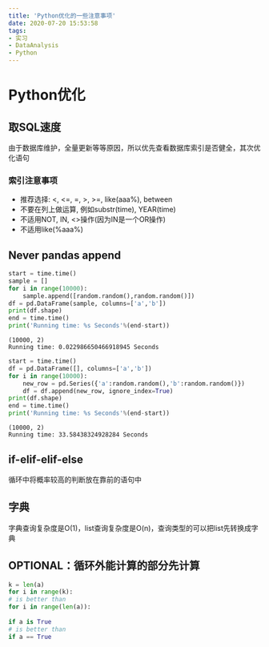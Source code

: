 ```yaml
---
title: 'Python优化的一些注意事项'
date: 2020-07-20 15:53:58
tags:
- 实习
- DataAnalysis
- Python
---
```

# Python优化
<!--more-->
## 取SQL速度

由于数据库维护，全量更新等等原因，所以优先查看数据库索引是否健全，其次优化语句

### 索引注意事项

* 推荐选择: <, <=, =, >, >=, like(aaa%), between
* 不要在列上做运算, 例如substr(time), YEAR(time)
* 不适用NOT, IN, <>操作(因为IN是一个OR操作)
* 不适用like(%aaa%)

## Never pandas append

```python
start = time.time()
sample = []
for i in range(10000):
    sample.append([random.random(),random.random()])
df = pd.DataFrame(sample, columns=['a','b'])
print(df.shape)
end = time.time()
print('Running time: %s Seconds'%(end-start))
```

```
(10000, 2)
Running time: 0.022986650466918945 Seconds
```

```python
start = time.time()
df = pd.DataFrame([], columns=['a','b'])
for i in range(10000):
    new_row = pd.Series({'a':random.random(),'b':random.random()})
    df = df.append(new_row, ignore_index=True)
print(df.shape)
end = time.time()
print('Running time: %s Seconds'%(end-start))
```

```
(10000, 2)
Running time: 33.58438324928284 Seconds
```

## if-elif-elif-else

循环中将概率较高的判断放在靠前的语句中

## 字典

字典查询复杂度是O(1)，list查询复杂度是O(n)，查询类型的可以把list先转换成字典

## OPTIONAL：循环外能计算的部分先计算

```python
k = len(a)
for i in range(k):
# is better than 
for i in range(len(a)):
    
if a is True 
# is better than
if a == True
```
